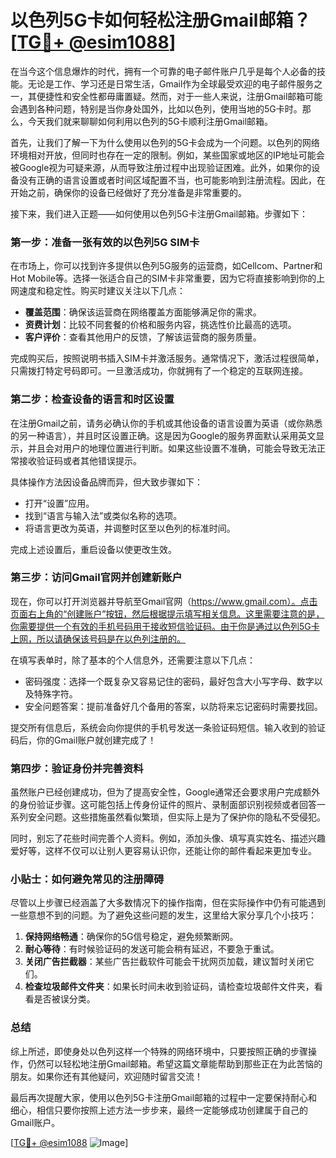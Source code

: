 # 以色列5G卡如何轻松注册Gmail邮箱？[[TG💪+ @esim1088](https://t.me/s/esim1088)]

在当今这个信息爆炸的时代，拥有一个可靠的电子邮件账户几乎是每个人必备的技能。无论是工作、学习还是日常生活，Gmail作为全球最受欢迎的电子邮件服务之一，其便捷性和安全性都毋庸置疑。然而，对于一些人来说，注册Gmail邮箱可能会遇到各种问题，特别是当你身处国外，比如以色列，使用当地的5G卡时。那么，今天我们就来聊聊如何利用以色列的5G卡顺利注册Gmail邮箱。

首先，让我们了解一下为什么使用以色列的5G卡会成为一个问题。以色列的网络环境相对开放，但同时也存在一定的限制。例如，某些国家或地区的IP地址可能会被Google视为可疑来源，从而导致注册过程中出现验证困难。此外，如果你的设备没有正确的语言设置或者时间区域配置不当，也可能影响到注册流程。因此，在开始之前，确保你的设备已经做好了充分准备是非常重要的。

接下来，我们进入正题——如何使用以色列5G卡注册Gmail邮箱。步骤如下：

### 第一步：准备一张有效的以色列5G SIM卡

在市场上，你可以找到许多提供以色列5G服务的运营商，如Cellcom、Partner和Hot Mobile等。选择一张适合自己的SIM卡非常重要，因为它将直接影响到你的上网速度和稳定性。购买时建议关注以下几点：
- **覆盖范围**：确保该运营商在网络覆盖方面能够满足你的需求。
- **资费计划**：比较不同套餐的价格和服务内容，挑选性价比最高的选项。
- **客户评价**：查看其他用户的反馈，了解该运营商的服务质量。

完成购买后，按照说明书插入SIM卡并激活服务。通常情况下，激活过程很简单，只需拨打特定号码即可。一旦激活成功，你就拥有了一个稳定的互联网连接。

### 第二步：检查设备的语言和时区设置

在注册Gmail之前，请务必确认你的手机或其他设备的语言设置为英语（或你熟悉的另一种语言），并且时区设置正确。这是因为Google的服务界面默认采用英文显示，并且会对用户的地理位置进行判断。如果这些设置不准确，可能会导致无法正常接收验证码或者其他错误提示。

具体操作方法因设备品牌而异，但大致步骤如下：
- 打开“设置”应用。
- 找到“语言与输入法”或类似名称的选项。
- 将语言更改为英语，并调整时区至以色列的标准时间。

完成上述设置后，重启设备以使更改生效。

### 第三步：访问Gmail官网并创建新账户

现在，你可以打开浏览器并导航至Gmail官网（https://www.gmail.com）。点击页面右上角的“创建账户”按钮，然后根据提示填写相关信息。这里需要注意的是，你需要提供一个有效的手机号码用于接收短信验证码。由于你是通过以色列5G卡上网，所以请确保该号码是在以色列注册的。

在填写表单时，除了基本的个人信息外，还需要注意以下几点：
- 密码强度：选择一个既复杂又容易记住的密码，最好包含大小写字母、数字以及特殊字符。
- 安全问题答案：提前准备好几个备用的答案，以防将来忘记密码时需要找回。

提交所有信息后，系统会向你提供的手机号发送一条验证码短信。输入收到的验证码后，你的Gmail账户就创建完成了！

### 第四步：验证身份并完善资料

虽然账户已经创建成功，但为了提高安全性，Google通常还会要求用户完成额外的身份验证步骤。这可能包括上传身份证件的照片、录制面部识别视频或者回答一系列安全问题。这些措施虽然看似繁琐，但实际上是为了保护你的隐私不受侵犯。

同时，别忘了花些时间完善个人资料。例如，添加头像、填写真实姓名、描述兴趣爱好等，这样不仅可以让别人更容易认识你，还能让你的邮件看起来更加专业。

### 小贴士：如何避免常见的注册障碍

尽管以上步骤已经涵盖了大多数情况下的操作指南，但在实际操作中仍有可能遇到一些意想不到的问题。为了避免这些问题的发生，这里给大家分享几个小技巧：

1. **保持网络畅通**：确保你的5G信号稳定，避免频繁断网。
2. **耐心等待**：有时候验证码的发送可能会稍有延迟，不要急于重试。
3. **关闭广告拦截器**：某些广告拦截软件可能会干扰网页加载，建议暂时关闭它们。
4. **检查垃圾邮件文件夹**：如果长时间未收到验证码，请检查垃圾邮件文件夹，看看是否被误分类。

### 总结

综上所述，即使身处以色列这样一个特殊的网络环境中，只要按照正确的步骤操作，仍然可以轻松地注册Gmail邮箱。希望这篇文章能帮助到那些正在为此苦恼的朋友。如果你还有其他疑问，欢迎随时留言交流！

最后再次提醒大家，使用以色列5G卡注册Gmail邮箱的过程中一定要保持耐心和细心，相信只要你按照上述方法一步步来，最终一定能够成功创建属于自己的Gmail账户。

[[TG💪+ @esim1088](https://t.me/s/esim1088) ![Image](https://i.postimg.cc/4NQfJmqS/Snipaste-2025-05-13-00-14-12.png)]